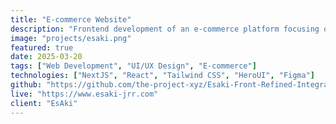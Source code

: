 ```yaml
---
title: "E-commerce Website"
description: "Frontend development of an e-commerce platform focusing on user experience and conversion optimization."
image: "projects/esaki.png"
featured: true
date: 2025-03-20
tags: ["Web Development", "UI/UX Design", "E-commerce"]
technologies: ["NextJS", "React", "Tailwind CSS", "HeroUI", "Figma"]
github: "https://github.com/the-project-xyz/Esaki-Front-Refined-Integration"
live: "https://www.esaki-jrr.com"
client: "EsAki"
---
```


